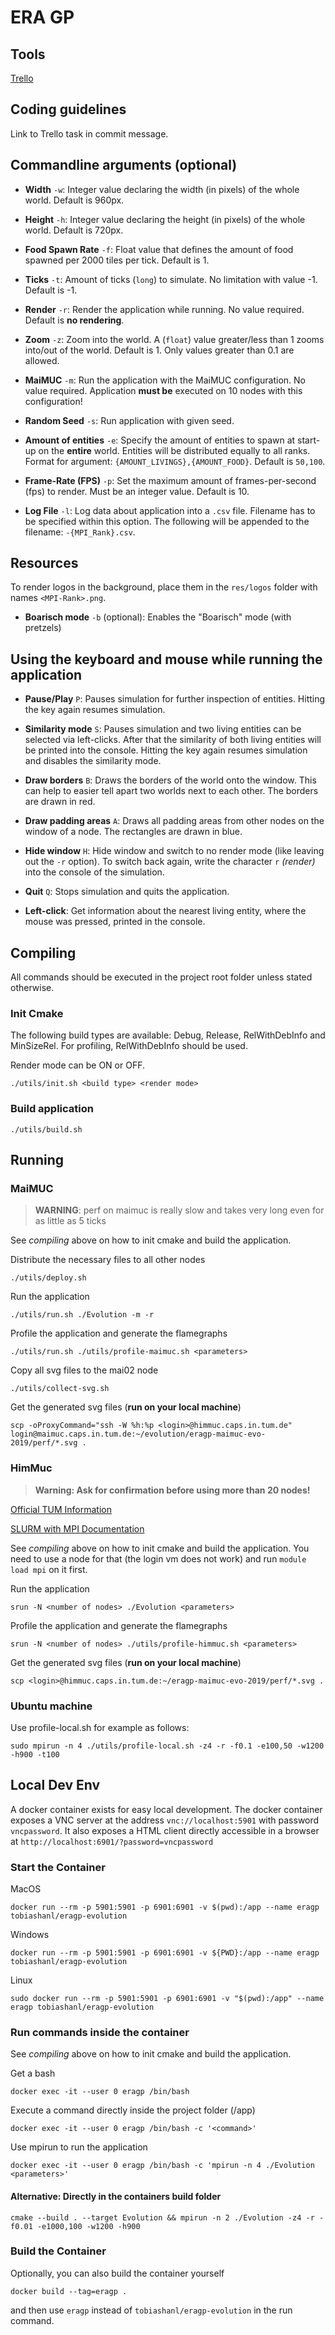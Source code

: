 # ERA GP

## Tools
[Trello](https://trello.com/b/ol7c7Udk/evolution)

## Coding guidelines
Link to Trello task in commit message.

## Commandline arguments (optional)

- **Width** `-w`: Integer value declaring the width (in pixels) of the whole world. Default is 960px.

- **Height** `-h`: Integer value declaring the height (in pixels) of the whole world. Default is 720px.

- **Food Spawn Rate** `-f`: Float value that defines the amount of food spawned per 2000 tiles per tick.
Default is 1.

- **Ticks** `-t`: Amount of ticks (`long`) to simulate. No limitation with value -1. Default is -1.

- **Render** `-r`: Render the application while running. No value required. Default is **no rendering**.

- **Zoom** `-z`: Zoom into the world. A (`float`) value greater/less than 1 zooms into/out of the world. Default is 1.
Only values greater than 0.1 are allowed.

- **MaiMUC** `-m`: Run the application with the MaiMUC configuration. No value required. Application **must
be** executed on 10 nodes with this configuration!

- **Random Seed** `-s`: Run application with given seed.

- **Amount of entities** `-e`: Specify the amount of entities to spawn at start-up on the **entire** world.
Entities will be distributed equally to all ranks. Format for argument: `{AMOUNT_LIVINGS},{AMOUNT_FOOD}`. Default is
`50,100`.

- **Frame-Rate (FPS)** `-p`: Set the maximum amount of frames-per-second (fps) to render. Must be an integer value. Default
is 10.

- **Log File** `-l`: Log data about application into a `.csv` file. Filename has to be specified within this
option. The following will be appended to the filename: `-{MPI_Rank}.csv`.

## Resources
To render logos in the background, place them in the `res/logos` folder with names `<MPI-Rank>.png`.

- **Boarisch mode** `-b` (optional): Enables the "Boarisch" mode (with pretzels)

## Using the keyboard and mouse while running the application

- **Pause/Play** `P`: Pauses simulation for further inspection of entities. Hitting the key again resumes simulation.

- **Similarity mode** `S`: Pauses simulation and two living entities can be selected via left-clicks. After that the
similarity of both living entities will be printed into the console. Hitting the key again resumes simulation and
disables the similarity mode.

- **Draw borders** `B`: Draws the borders of the world onto the window. This can help to easier tell apart two worlds
next to each other. The borders are drawn in red.

- **Draw padding areas** `A`: Draws all padding areas from other nodes on the window of a node. The rectangles are drawn
in blue.

- **Hide window** `H`: Hide window and switch to no render mode (like leaving out the `-r` option). To switch back
again, write the character `r` *(render)* into the console of the simulation.

- **Quit** `Q`: Stops simulation and quits the application.

- **Left-click**: Get information about the nearest living entity, where the mouse was pressed, printed in the console.

## Compiling
All commands should be executed in the project root folder unless stated otherwise.

### Init Cmake
The following build types are available: Debug, Release, RelWithDebInfo and MinSizeRel.
For profiling, RelWithDebInfo should be used.

Render mode can be ON or OFF.

```
./utils/init.sh <build type> <render mode>
```

### Build application
```
./utils/build.sh
```

## Running

### MaiMUC
> **WARNING**: perf on maimuc is really slow and takes very long even for as little as 5 ticks

See *compiling* above on how to init cmake and build the application.

Distribute the necessary files to all other nodes
```
./utils/deploy.sh
```
Run the application
```
./utils/run.sh ./Evolution -m -r
```
Profile the application and generate the flamegraphs
```
./utils/run.sh ./utils/profile-maimuc.sh <parameters>
```
Copy all svg files to the mai02 node
```
./utils/collect-svg.sh
```
Get the generated svg files (**run on your local machine**)
```
scp -oProxyCommand="ssh -W %h:%p <login>@himmuc.caps.in.tum.de" login@maimuc.caps.in.tum.de:~/evolution/eragp-maimuc-evo-2019/perf/*.svg .
```

### HimMuc
> **Warning: Ask for confirmation before using more than 20 nodes!**

[Official TUM Information](https://www.caps.in.tum.de/hw/himmuc/quick-start/) 

[SLURM with MPI Documentation](https://www.open-mpi.org/faq/?category=slurm#slurm-run-jobs)

See *compiling* above on how to init cmake and build the application. 
You need to use a node for that (the login vm does not work) and run `module load mpi` on it first.

Run the application
```
srun -N <number of nodes> ./Evolution <parameters>
```
Profile the application and generate the flamegraphs
```
srun -N <number of nodes> ./utils/profile-himmuc.sh <parameters>
```
Get the generated svg files (**run on your local machine**)
```
scp <login>@himmuc.caps.in.tum.de:~/eragp-maimuc-evo-2019/perf/*.svg .
```

### Ubuntu machine
Use profile-local.sh for example as follows:
```
sudo mpirun -n 4 ./utils/profile-local.sh -z4 -r -f0.1 -e100,50 -w1200 -h900 -t100
```
## Local Dev Env
A docker container exists for easy local development.
The docker container exposes a VNC server at the address `vnc://localhost:5901` with password ``vncpassword``.
It also exposes a HTML client directly accessible in a browser at ``http://localhost:6901/?password=vncpassword``

### Start the Container
MacOS
```
docker run --rm -p 5901:5901 -p 6901:6901 -v $(pwd):/app --name eragp tobiashanl/eragp-evolution 
```
Windows
```
docker run --rm -p 5901:5901 -p 6901:6901 -v ${PWD}:/app --name eragp tobiashanl/eragp-evolution 
```
Linux
```
sudo docker run --rm -p 5901:5901 -p 6901:6901 -v "$(pwd):/app" --name eragp tobiashanl/eragp-evolution 
```
### Run commands inside the container
See *compiling* above on how to init cmake and build the application. 

Get a bash
```
docker exec -it --user 0 eragp /bin/bash
```
Execute a command directly inside the project folder (/app)
```
docker exec -it --user 0 eragp /bin/bash -c '<command>'
```
Use mpirun to run the application
```
docker exec -it --user 0 eragp /bin/bash -c 'mpirun -n 4 ./Evolution <parameters>'
```
#### Alternative: Directly in the containers build folder
```
cmake --build . --target Evolution && mpirun -n 2 ./Evolution -z4 -r -f0.01 -e1000,100 -w1200 -h900
```
### Build the Container
Optionally, you can also build the container yourself
```
docker build --tag=eragp .
```
and then use `eragp` instead of `tobiashanl/eragp-evolution` in the run command.
